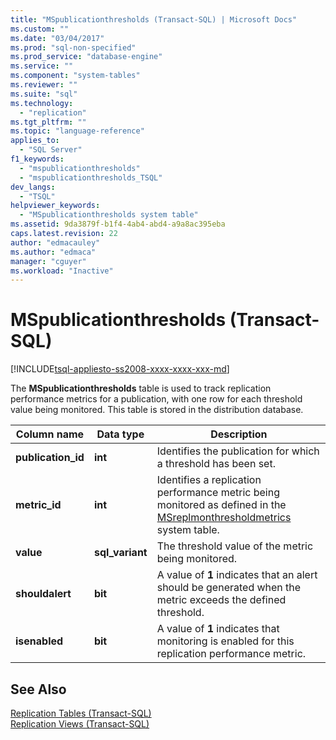 ```yaml
---
title: "MSpublicationthresholds (Transact-SQL) | Microsoft Docs"
ms.custom: ""
ms.date: "03/04/2017"
ms.prod: "sql-non-specified"
ms.prod_service: "database-engine"
ms.service: ""
ms.component: "system-tables"
ms.reviewer: ""
ms.suite: "sql"
ms.technology: 
  - "replication"
ms.tgt_pltfrm: ""
ms.topic: "language-reference"
applies_to: 
  - "SQL Server"
f1_keywords: 
  - "mspublicationthresholds"
  - "mspublicationthresholds_TSQL"
dev_langs: 
  - "TSQL"
helpviewer_keywords: 
  - "MSpublicationthresholds system table"
ms.assetid: 9da3879f-b1f4-4ab4-abd4-a9a8ac395eba
caps.latest.revision: 22
author: "edmacauley"
ms.author: "edmaca"
manager: "cguyer"
ms.workload: "Inactive"
---
```

# MSpublicationthresholds (Transact-SQL)
[!INCLUDE[tsql-appliesto-ss2008-xxxx-xxxx-xxx-md](../../includes/tsql-appliesto-ss2008-xxxx-xxxx-xxx-md.md)]

  The **MSpublicationthresholds** table is used to track replication performance metrics for a publication, with one row for each threshold value being monitored. This table is stored in the distribution database.  
  
|Column name|Data type|Description|  
|-----------------|---------------|-----------------|  
|**publication_id**|**int**|Identifies the publication for which a threshold has been set.|  
|**metric_id**|**int**|Identifies a replication performance metric being monitored as defined in the [MSreplmonthresholdmetrics](../../relational-databases/system-tables/msreplmonthresholdmetrics-transact-sql.md) system table.|  
|**value**|**sql_variant**|The threshold value of the metric being monitored.|  
|**shouldalert**|**bit**|A value of **1** indicates that an alert should be generated when the metric exceeds the defined threshold.|  
|**isenabled**|**bit**|A value of **1** indicates that monitoring is enabled for this replication performance metric.|  
  
## See Also  
 [Replication Tables &#40;Transact-SQL&#41;](../../relational-databases/system-tables/replication-tables-transact-sql.md)   
 [Replication Views &#40;Transact-SQL&#41;](../../relational-databases/system-views/replication-views-transact-sql.md)  
  
  
